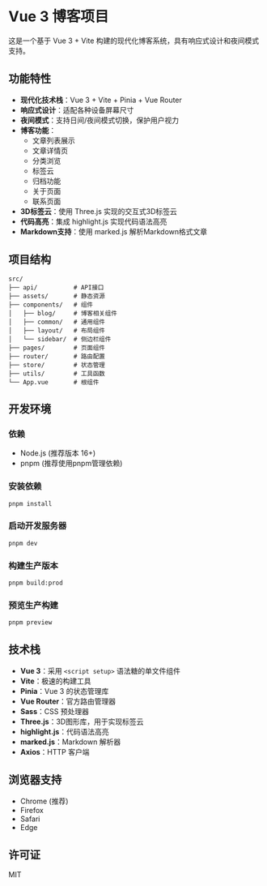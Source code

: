 # Vue 3 博客项目

这是一个基于 Vue 3 + Vite 构建的现代化博客系统，具有响应式设计和夜间模式支持。

## 功能特性

- **现代化技术栈**：Vue 3 + Vite + Pinia + Vue Router
- **响应式设计**：适配各种设备屏幕尺寸
- **夜间模式**：支持日间/夜间模式切换，保护用户视力
- **博客功能**：
  - 文章列表展示
  - 文章详情页
  - 分类浏览
  - 标签云
  - 归档功能
  - 关于页面
  - 联系页面
- **3D标签云**：使用 Three.js 实现的交互式3D标签云
- **代码高亮**：集成 highlight.js 实现代码语法高亮
- **Markdown支持**：使用 marked.js 解析Markdown格式文章

## 项目结构

```
src/
├── api/          # API接口
├── assets/       # 静态资源
├── components/   # 组件
│   ├── blog/     # 博客相关组件
│   ├── common/   # 通用组件
│   ├── layout/   # 布局组件
│   └── sidebar/  # 侧边栏组件
├── pages/        # 页面组件
├── router/       # 路由配置
├── store/        # 状态管理
├── utils/        # 工具函数
└── App.vue       # 根组件
```

## 开发环境

### 依赖

- Node.js (推荐版本 16+)
- pnpm (推荐使用pnpm管理依赖)

### 安装依赖

```bash
pnpm install
```

### 启动开发服务器

```bash
pnpm dev
```

### 构建生产版本

```bash
pnpm build:prod
```

### 预览生产构建

```bash
pnpm preview
```

## 技术栈

- **Vue 3**：采用 `<script setup>` 语法糖的单文件组件
- **Vite**：极速的构建工具
- **Pinia**：Vue 3 的状态管理库
- **Vue Router**：官方路由管理器
- **Sass**：CSS 预处理器
- **Three.js**：3D图形库，用于实现标签云
- **highlight.js**：代码语法高亮
- **marked.js**：Markdown 解析器
- **Axios**：HTTP 客户端

## 浏览器支持

- Chrome (推荐)
- Firefox
- Safari
- Edge

## 许可证

MIT

